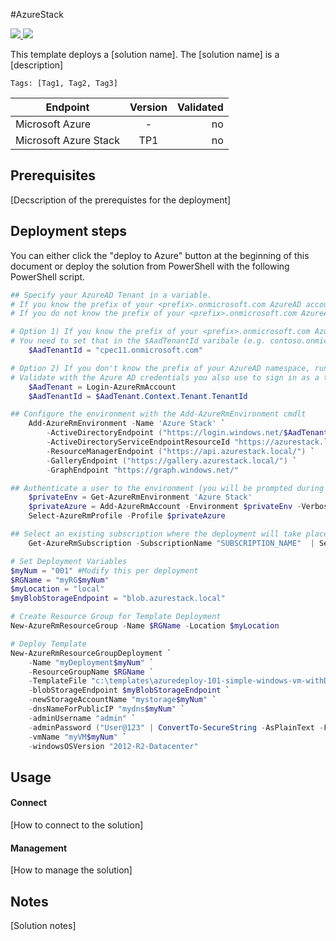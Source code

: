 #AzureStack

<a href="https://portal.local.ext-cpec11.lab/#create/Microsoft.Template/uri/https%3A%2F%2Fraw.githubusercontent.com%2FAJPerron%2FAzureStack%2Fmaster%2Fazuredeploy.json" target="_blank">
    <img src="http://azuredeploy.net/deploybutton.png"/>
</a>
<a href="http://armviz.io/#/?load=https://raw.githubusercontent.com/Azure/azurestack-quickstart-templates/master/201-Comprehensive/azuredeploy.json" target="_blank">
  <img src="http://armviz.io/visualizebutton.png"/>
</a>

This template deploys a [solution name]. The [solution name] is a [description]

`Tags: [Tag1, Tag2, Tag3]`

| Endpoint        | Version           | Validated  |
| ------------- |:-------------:| -----:|
| Microsoft Azure      | - | no |
| Microsoft Azure Stack      | TP1      |  no |

## Prerequisites

[Decscription of the prerequistes for the deployment]

## Deployment steps
You can either click the "deploy to Azure" button at the beginning of this document or deploy the solution from PowerShell with the following PowerShell script.

``` PowerShell
## Specify your AzureAD Tenant in a variable. 
# If you know the prefix of your <prefix>.onmicrosoft.com AzureAD account use option 1)
# If you do not know the prefix of your <prefix>.onmicrosoft.com AzureAD account use option 2)

# Option 1) If you know the prefix of your <prefix>.onmicrosoft.com AzureAD namespace.
# You need to set that in the $AadTenantId varibale (e.g. contoso.onmicrosoft.com).
    $AadTenantId = "cpec11.onmicrosoft.com"

# Option 2) If you don't know the prefix of your AzureAD namespace, run the following cmdlets. 
# Validate with the Azure AD credentials you also use to sign in as a tenant to Microsoft Azure Stack Technical Preview.
    $AadTenant = Login-AzureRmAccount
    $AadTenantId = $AadTenant.Context.Tenant.TenantId

## Configure the environment with the Add-AzureRmEnvironment cmdlt
    Add-AzureRmEnvironment -Name 'Azure Stack' `
        -ActiveDirectoryEndpoint ("https://login.windows.net/$AadTenantId/") `
        -ActiveDirectoryServiceEndpointResourceId "https://azurestack.local-api/"`
        -ResourceManagerEndpoint ("https://api.azurestack.local/") `
        -GalleryEndpoint ("https://gallery.azurestack.local/") `
        -GraphEndpoint "https://graph.windows.net/"

## Authenticate a user to the environment (you will be prompted during authentication)
    $privateEnv = Get-AzureRmEnvironment 'Azure Stack'
    $privateAzure = Add-AzureRmAccount -Environment $privateEnv -Verbose
    Select-AzureRmProfile -Profile $privateAzure

## Select an existing subscription where the deployment will take place
    Get-AzureRmSubscription -SubscriptionName "SUBSCRIPTION_NAME"  | Select-AzureRmSubscription

# Set Deployment Variables
$myNum = "001" #Modify this per deployment
$RGName = "myRG$myNum"
$myLocation = "local"
$myBlobStorageEndpoint = "blob.azurestack.local"

# Create Resource Group for Template Deployment
New-AzureRmResourceGroup -Name $RGName -Location $myLocation

# Deploy Template 
New-AzureRmResourceGroupDeployment `
    -Name "myDeployment$myNum" `
    -ResourceGroupName $RGName `
    -TemplateFile "c:\templates\azuredeploy-101-simple-windows-vm-withDNS.json" `
    -blobStorageEndpoint $myBlobStorageEndpoint `
    -newStorageAccountName "mystorage$myNum" `
    -dnsNameForPublicIP "mydns$myNum" `
    -adminUsername "admin" `
    -adminPassword ("User@123" | ConvertTo-SecureString -AsPlainText -Force) `
    -vmName "myVM$myNum" `
    -windowsOSVersion "2012-R2-Datacenter" 
```

## Usage
#### Connect
[How to connect to the solution]
#### Management
[How to manage the solution]

## Notes
[Solution notes]

